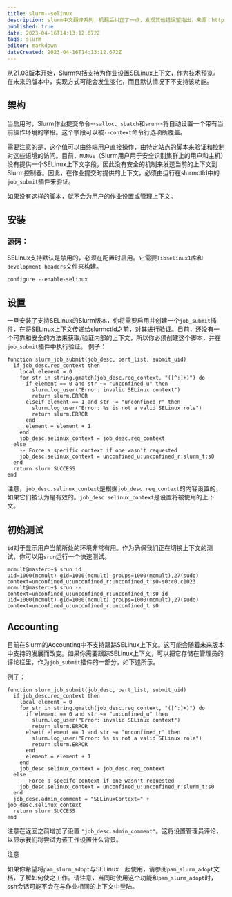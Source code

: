 ```yaml
---
title: slurm--selinux
description: slurm中文翻译系列，机翻后纠正了一点，发现其他错误望指出，来源：https://github.com/SchedMD/slurm/blob/master/doc/html/selinux.shtml
published: true
date: 2023-04-16T14:13:12.672Z
tags: slurm
editor: markdown
dateCreated: 2023-04-16T14:13:12.672Z
---
```


从21.08版本开始，Slurm包括支持为作业设置SELinux上下文，作为技术预览。在未来的版本中，实现方式可能会发生变化，而且默认情况下不支持该功能。

## 架构

当启用时，Slurm作业提交命令--`salloc`、`sbatch`和`srun`--将自动设置一个带有当前操作环境的字段。这个字段可以被`--context`命令行选项所覆盖。

需要注意的是，这个值可以由终端用户直接操作，由特定站点的脚本来验证和控制对这些语境的访问。目前，`MUNGE`（Slurm用户用于安全识别集群上的用户和主机）没有提供一个SELinux上下文字段，因此没有安全的机制来发送当前的上下文到Slurm控制器。因此，在作业提交时提供的上下文，必须由运行在slurmctld中的`job_submit`插件来验证。

如果没有这样的脚本，就不会为用户的作业设置或管理上下文。

## 安装

### 源码：

SELinux支持默认是禁用的，必须在配置时启用。它需要`libselinux1`库和`development headers`文件来构建。
```
configure --enable-selinux
```

## 设置
一旦安装了支持SELinux的Slurm版本，你将需要启用并创建一个`job_submit`插件，在将SELinux上下文传递给slurmctld之前，对其进行验证。目前，还没有一个可靠和安全的方法来获取/验证内部的上下文，所以你必须创建这个脚本，并在`job_submit`插件中执行验证。
例子：
```
function slurm_job_submit(job_desc, part_list, submit_uid)
  if job_desc.req_context then
    local element = 0
    for str in string.gmatch(job_desc.req_context, "([^:]+)") do
      if element == 0 and str ~= "unconfined_u" then
        slurm.log_user("Error: invalid SELinux context")
        return slurm.ERROR
      elseif element == 1 and str ~= "unconfined_r" then
        slurm.log_user("Error: %s is not a valid SELinux role")
        return slurm.ERROR
      end
      element = element + 1
    end
    job_desc.selinux_context = job_desc.req_context
  else
    -- Force a specific context if one wasn't requested
    job_desc.selinux_context = unconfined_u:unconfined_r:slurm_t:s0
  end
  return slurm.SUCCESS
end
```
注意，`job_desc.selinux_context`是根据`job_desc.req_context`的内容设置的，如果它们被认为是有效的。`job_desc.selinux_context`是设置将被使用的上下文。

## 初始测试

`id`对于显示用户当前所处的环境非常有用。作为确保我们正在切换上下文的测试，你可以用`srun`运行一个快速测试。
```
mcmult@master:~$ srun id
uid=1000(mcmult) gid=1000(mcmult) groups=1000(mcmult),27(sudo) context=unconfined_u:unconfined_r:unconfined_t:s0-s0:c0.c1023
mcmult@master:~$ srun --context=unconfined_u:unconfined_r:unconfined_t:s0 id
uid=1000(mcmult) gid=1000(mcmult) groups=1000(mcmult),27(sudo) context=unconfined_u:unconfined_r:unconfined_t:s0
```

## Accounting

目前在Slurm的Accounting中不支持跟踪SELinux上下文。这可能会随着未来版本中支持的发展而改变。如果你需要跟踪SELinux上下文，可以把它存储在管理员的评论栏里，作为`job_submit`插件的一部分，如下述所示。

例子：
```
function slurm_job_submit(job_desc, part_list, submit_uid)
  if job_desc.req_context then
    local element = 0
    for str in string.gmatch(job_desc.req_context, "([^:]+)") do
      if element == 0 and str ~= "unconfined_u" then
        slurm.log_user("Error: invalid SELinux context")
        return slurm.ERROR
      elseif element == 1 and str ~= "unconfined_r" then
        slurm.log_user("Error: %s is not a valid SELinux role")
        return slurm.ERROR
      end
      element = element + 1
    end
    job_desc.selinux_context = job_desc.req_context
  else
    -- Force a specifc context if one wasn't requested
    job_desc.selinux_context = unconfined_u:unconfined_r:slurm_t:s0
  end
  job_desc.admin_comment = "SELinuxContext=" + job_desc.selinux_context
  return slurm.SUCCESS
end
```
注意在返回之前增加了设置 `"job_desc.admin_comment"`。这将设置管理员评论，以显示我们将尝试为该工作设置什么背景。

注意

如果你希望将`pam_slurm_adopt`与SELinux一起使用，请参阅`pam_slurm_adopt`文档，了解如何使之工作。请注意，当同时使用这个功能和`pam_slurm_adopt`时，ssh会话可能不会在与作业相同的上下文中登陆。